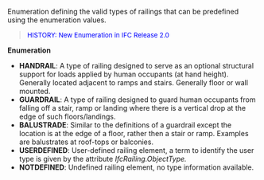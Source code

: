 ﻿Enumeration defining the valid types of railings that can be predefined using the enumeration values.

> <font size="-1" color="#0000FF">HISTORY: New Enumeration in IFC
		Release 2.0 </font>

**Enumeration**

* **HANDRAIL**: A type of railing designed to serve as an optional structural support for loads applied by human occupants (at hand height). Generally located adjacent to ramps and stairs. Generally floor or wall mounted.
* **GUARDRAIL**: A type of railing designed to guard human occupants from falling off a stair, ramp or landing where there is a vertical drop at the edge of such floors/landings.
* **BALUSTRADE**: Similar to the definitions of a guardrail except the location is at the edge of a floor, rather then a stair or ramp. Examples are balustrates at roof-tops or balconies.
* **USERDEFINED**: User-defined railing element, a term to identify the user type is given by the attribute _IfcRailing.ObjectType._
* **NOTDEFINED**: Undefined railing element, no type information available.